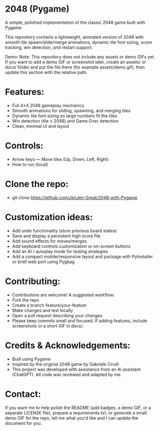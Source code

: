 # 2048 (Pygame)

A simple, polished implementation of the classic 2048 game built with Pygame.

This repository contains a lightweight, animated version of 2048 with smooth tile spawn/slide/merge animations, dynamic tile font sizing, score tracking, win detection, and restart support.

Demo:
Note: This repository does not include any assets or demo GIFs yet. If you want to add a demo GIF or screenshot later, create an assets/ or docs/ folder and put the file there (for example assets/demo.gif), then update this section with the relative path.

# Features:
- Full 4×4 2048 gameplay mechanics
- Smooth animations for sliding, spawning, and merging tiles
- Dynamic tile font sizing so large numbers fit the tiles
- Win detection (tile ≥ 2048) and Game Over detection
- Clean, minimal UI and layout

# Controls:
- Arrow keys — Move tiles (Up, Down, Left, Right)
- How to run (local)

# Clone the repo:
- git clone https://github.com/JenJen-Great/2048-with-Pygame


# Customization ideas:
- Add undo functionality (store previous board states)
- Save and display a persistent high score file
- Add sound effects for moves/merges
- Add keyboard controls customization or on-screen buttons
- Add an AI / autoplay mode for testing strategies
- Add a compact mobile/responsive layout and package with PyInstaller or brief web port using Pygbag


# Contributing:
- Contributions are welcome! A suggested workflow:
- Fork the repo
- Create a branch feature/your-feature
- Make changes and test locally
- Open a pull request describing your changes
- Please keep commits small and focused. If adding features, include screenshots or a short GIF in docs/.


# Credits & Acknowledgements:
- Built using Pygame
- Inspired by the original 2048 game by Gabriele Cirulli
- This project was developed with assistance from an AI assistant (ChatGPT). All code was reviewed and adapted by me.

# Contact:
If you want me to help polish the README (add badges, a demo GIF, or a separate LICENSE file), prepare a requirements.txt, or generate a small demo GIF for the repo, tell me what you'd like and I can update the document for you.

